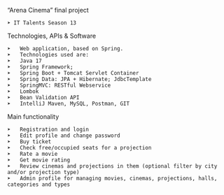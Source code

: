 “Arena Cinema” final project
	
	➤ IT Talents Season 13 

Technologies, APIs & Software

	➤	Web application, based on Spring. 
	➤	Technologies used are:
	➤	Java 17
	➤	Spring Framework;
	➤	Spring Boot + Tomcat Servlet Container
	➤	Spring Data: JPA + Hibernate; JdbcTemplate
	➤	SpringMVC: RESTful Webservice
	➤	Lombok
	➤	Bean Validation API 
	➤	IntelliJ Maven, MySQL, Postman, GIT

Main functionality

	➤	Registration and login
	➤	Edit profile and change password
	➤	Buy ticket 
	➤	Check free/occupied seats for a projection
	➤	Rate a movie 
	➤	Get movie rating
	➤	Review cinemas and projections in them (optional filter by city and/or projection type)
	➤	Admin profile for managing movies, cinemas, projections, halls, categories and types
